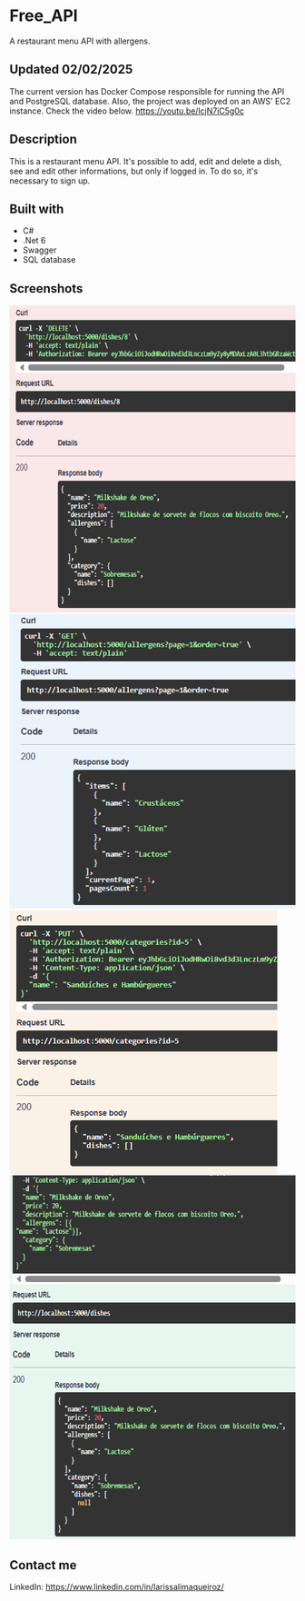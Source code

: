 # Free_API
A restaurant menu API with allergens.

## Updated 02/02/2025

The current version has Docker Compose responsible for running the API and PostgreSQL database. Also, the project was deployed on an AWS' EC2 instance. Check the video below.
https://youtu.be/lcjN7iC5g0c


## Description
This is a restaurant menu API. It's possible to add, edit and delete a dish, see and edit other informations, but only if logged in. To do so, it's necessary to sign up.

## Built with
* C#
* .Net 6
* Swagger
* SQL database

## Screenshots
<img src="assets/deletedish.png" width="644" height= "541" title="deleteDishExample">
<img src="assets/getallergens.png" width="516" height= "518" title="getAllergensExample">
<img src="assets/putcategory.png" width="472" height= "464" title="putCategoryExample">
<img src="assets/savedish.png" width="643" height= "641" title="saveDishExample">

## Contact me
LinkedIn: https://www.linkedin.com/in/larissalimaqueiroz/